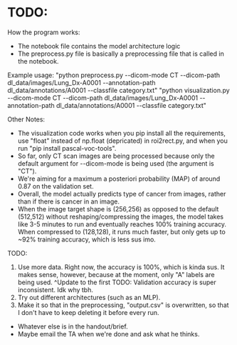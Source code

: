 # TODO:

How the program works:
- The notebook file contains the model architecture logic
- The preprocess.py file is basically a preprocessing file that is called in the notebook.

Example usage:
"python preprocess.py --dicom-mode CT --dicom-path dl_data/images/Lung_Dx-A0001 --annotation-path dl_data/annotations/A0001 --classfile category.txt"
"python visualization.py --dicom-mode CT --dicom-path dl_data/images/Lung_Dx-A0001 --annotation-path dl_data/annotations/A0001 --classfile category.txt"

Other Notes:
- The visualization code works when you pip install all the requirements, use "float" instead of np.float (depricated) in roi2rect.py, and when you run "pip install pascal-voc-tools".
- So far, only CT scan images are being processed because only the default argument for --dicom-mode is being used (the argument is "CT").
- We're aiming for a maximum a posteriori probability (MAP) of around 0.87 on the validation set.
- Overall, the model actually predicts type of cancer from images, rather than if there is cancer in an image.
- When the image target shape is (256,256) as opposed to the default (512,512) without reshaping/compressing the images, the model takes like 3-5 minutes to run and eventually reaches 100% training accuracy. When compressed to (128,128), it runs much faster, but only gets up to ~92% training accuracy, which is less sus imo.

TODO:
1. Use more data. Right now, the accuracy is 100%, which is kinda sus. It makes sense, however, because at the moment, only "A" labels are being used.
^Update to the first TODO: Validation accuracy is super inconsistent. Idk why tbh.
2. Try out different architectures (such as an MLP).
3. Make it so that in the preprocessing, "output.csv" is overwritten, so that I don't have to keep deleting it before every run.
- Whatever else is in the handout/brief.
- Maybe email the TA when we're done and ask what he thinks.
